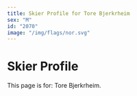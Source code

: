 ```yaml
---
title: Skier Profile for Tore Bjerkrheim
sex: "M"
id: "2070"
image: "/img/flags/nor.svg" 
---
```


# Skier Profile

This page is for: Tore Bjerkrheim.
    